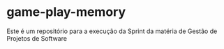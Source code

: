 # game-play-memory
Este é um repositório para a execução da Sprint da matéria de Gestão de Projetos de Software

